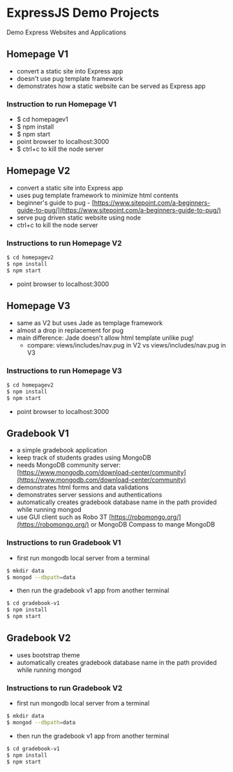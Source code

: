 # ExpressJS Demo Projects

Demo Express Websites and Applications

## Homepage V1

- convert a static site into Express app
- doesn't use pug template framework
- demonstrates how a static website can be served as Express app

### Instruction to run Homepage V1

- \$ cd homepagev1
- \$ npm install
- \$ npm start
- point browser to localhost:3000
- \$ ctrl+c to kill the node server

## Homepage V2

- convert a static site into Express app
- uses pug template framework to minimize html contents
- beginner's guide to pug - [https://www.sitepoint.com/a-beginners-guide-to-pug/](https://www.sitepoint.com/a-beginners-guide-to-pug/)
- serve pug driven static website using node
- ctrl+c to kill the node server

### Instructions to run Homepage V2

```bash
$ cd homepagev2
$ npm install
$ npm start
```

- point browser to localhost:3000

## Homepage V3

- same as V2 but uses Jade as templage framework
- almost a drop in replacement for pug
- main difference: Jade doesn't allow html template unlike pug!
  - compare: views/includes/nav.pug in V2 vs views/includes/nav.pug in V3

### Instructions to run Homepage V3

```bash
$ cd homepagev2
$ npm install
$ npm start
```

- point browser to localhost:3000

## Gradebook V1

- a simple gradebook application
- keep track of students grades using MongoDB
- needs MongoDB community server: [https://www.mongodb.com/download-center/community](https://www.mongodb.com/download-center/community)
- demonstrates html forms and data validations
- demonstrates server sessions and authentications
- automatically creates gradebook database name in the path provided while running mongod
- use GUI client such as Robo 3T [https://robomongo.org/](https://robomongo.org/) or MongoDB Compass to mange MongoDB

### Instructions to run Gradebook V1

- first run mongodb local server from a terminal

```bash
$ mkdir data
$ mongod --dbpath=data
```

- then run the gradebook v1 app from another terminal

```bash
$ cd gradebook-v1
$ npm install
$ npm start
```

## Gradebook V2

-   uses bootstrap theme
-   automatically creates gradebook database name in the path provided while running mongod

### Instructions to run Gradebook V2

- first run mongodb local server from a terminal

```bash
$ mkdir data
$ mongod --dbpath=data
```

- then run the gradebook v1 app from another terminal

```bash
$ cd gradebook-v1
$ npm install
$ npm start
```
